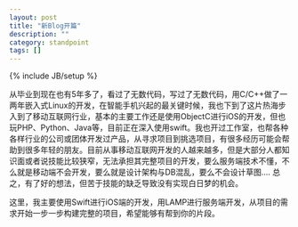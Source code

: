 ```yaml
---
layout: post
title: "新Blog开篇"
description: ""
category: standpoint
tags: []
---
```

{% include JB/setup %}

从毕业到现在也有5年多了，看过了无数代码，写过了无数代码，用C/C++做了一两年嵌入式Linux的开发，在智能手机兴起的最关键时候，我也下到了这片热海步入到了移动互联网行业，基本的主要工作还是使用ObjectC进行iOS的开发，但也玩PHP、Python、Java等，目前正在深入使用swift。我也开过工作室，也帮各种各样行业的公司或团体开发过产品，从寻求项目到挑选项目，有很多经历可能会帮助到很多年轻的朋友。目前从事移动互联网开发的人越来越多，但是大部分人都知识面或者说技能比较狭窄，无法承担其完整项目的开发，要么服务端技术不懂，不么就是移动端不会开发，要么就是设计架构与DB混乱，要么不会设计草图.... 总之，有了好的想法，但苦于技能的缺乏导致没有实现白日梦的机会。

这里，我主要使用Swift进行iOS端的开发，用LAMP进行服务端开发，从项目的需求开始一步一步构建完整的项目，希望能够有帮到你的片段。

